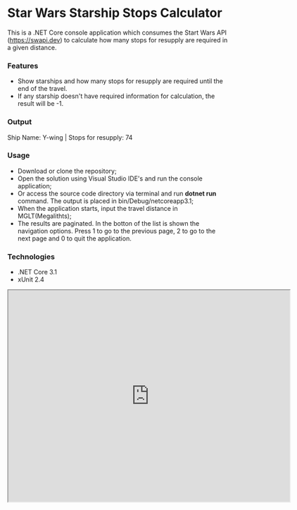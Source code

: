 # Star Wars Starship Stops Calculator

This is a .NET Core console application which consumes the Start Wars API (https://swapi.dev) to calculate how many stops for resupply are required in a given distance.

### Features
- Show starships and how many stops for resupply are required until the end of the travel.
- If any starship doesn't have required information for calculation, the result will be -1.

### Output
Ship Name: Y-wing | Stops for resupply: 74

### Usage
- Download or clone the repository;
- Open the solution using Visual Studio IDE's and run the console application;
- Or access the source code directory via terminal and run **dotnet run** command. The output is placed in bin/Debug/netcoreapp3.1;
- When the application starts, input the travel distance in MGLT(Megalithts);
- The results are paginated. In the botton of the list is shown the navigation options. Press 1 to go to the previous page, 2 to go to the next page and 0 to quit the application.


### Technologies
- .NET Core 3.1
- xUnit 2.4

<iframe src="https://drive.google.com/file/d/1Ebf0bl1k_Th1Tj2xzW8-2olnmlbHOaDZ/preview" width="640" height="480"></iframe>
